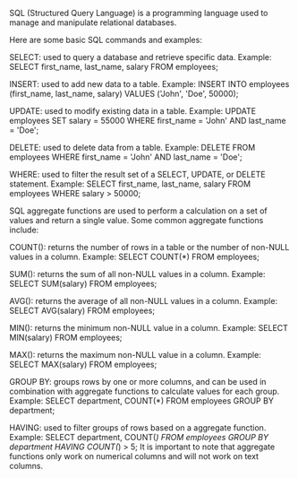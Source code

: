 SQL (Structured Query Language) is a programming language used to manage and manipulate relational databases.

Here are some basic SQL commands and examples:

SELECT: used to query a database and retrieve specific data.
Example:
SELECT first_name, last_name, salary FROM employees;


INSERT: used to add new data to a table.
Example:
INSERT INTO employees (first_name, last_name, salary) VALUES ('John', 'Doe', 50000);

UPDATE: used to modify existing data in a table.
Example:
UPDATE employees SET salary = 55000 WHERE first_name = 'John' AND last_name = 'Doe';

DELETE: used to delete data from a table.
Example:
DELETE FROM employees WHERE first_name = 'John' AND last_name = 'Doe';

WHERE: used to filter the result set of a SELECT, UPDATE, or DELETE statement.
Example:
SELECT first_name, last_name, salary FROM employees WHERE salary > 50000;


SQL aggregate functions are used to perform a calculation on a set of values and return a single value. Some common aggregate functions include:

COUNT(): returns the number of rows in a table or the number of non-NULL values in a column.
Example:
SELECT COUNT(*) FROM employees; 


SUM(): returns the sum of all non-NULL values in a column.
Example:
SELECT SUM(salary) FROM employees;

AVG(): returns the average of all non-NULL values in a column.
Example:
SELECT AVG(salary) FROM employees;


MIN(): returns the minimum non-NULL value in a column.
Example:
SELECT MIN(salary) FROM employees;

MAX(): returns the maximum non-NULL value in a column.
Example:
SELECT MAX(salary) FROM employees;

GROUP BY: groups rows by one or more columns, and can be used in combination with aggregate functions to calculate values for each group.
Example:
SELECT department, COUNT(*) FROM employees GROUP BY department;

HAVING: used to filter groups of rows based on a aggregate function.
Example:
SELECT department, COUNT(*) FROM employees GROUP BY department HAVING COUNT(*) > 5;
It is important to note that aggregate functions only work on numerical columns and will not work on text columns.


